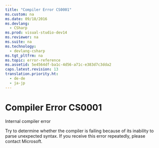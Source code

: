 ```yaml
---
title: "Compiler Error CS0001"
ms.custom: na
ms.date: 09/18/2016
ms.devlang: 
  - CSharp
ms.prod: visual-studio-dev14
ms.reviewer: na
ms.suite: na
ms.technology: 
  - devlang-csharp
ms.tgt_pltfrm: na
ms.topic: error-reference
ms.assetid: 5e4564df-ba1c-4d56-a71c-e383d7c3dda2
caps.latest.revision: 13
translation.priority.ht: 
  - de-de
  - ja-jp
---
```

# Compiler Error CS0001
Internal compiler error  
  
 Try to determine whether the compiler is failing because of its inability to parse unexpected syntax. If you receive this error repeatedly, please contact Microsoft.